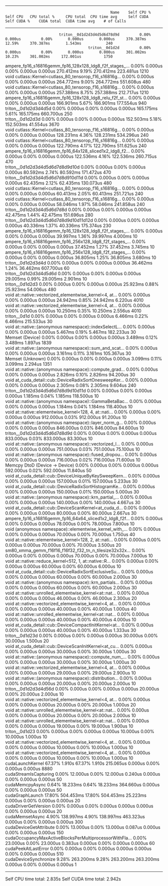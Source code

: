 -------------------------------------------------------  ------------  ------------  ------------  ------------  ------------  ------------  ------------  ------------  ------------  ------------  
                                                   Name    Self CPU %      Self CPU   CPU total %     CPU total  CPU time avg     Self CUDA   Self CUDA %    CUDA total  CUDA time avg    # of Calls  
-------------------------------------------------------  ------------  ------------  ------------  ------------  ------------  ------------  ------------  ------------  ------------  ------------  
                            triton__0d1d2d3d4d5d6d78d9d         0.00%       0.000us         0.00%       0.000us       0.000us     370.387ms        12.59%     370.387ms       1.543ms           240  
                                         triton__0d1d2d         0.00%       0.000us         0.00%       0.000us       0.000us     301.002ms        10.23%     301.002ms     172.001us          1750  
ampere_fp16_s16816gemm_fp16_128x128_ldg8_f2f_stages_...         0.00%       0.000us         0.00%       0.000us       0.000us     270.412ms         9.19%     270.412ms     223.481us          1210  
void cutlass::Kernel<cutlass_80_tensorop_f16_s16816g...         0.00%       0.000us         0.00%       0.000us       0.000us     264.772ms         9.00%     264.772ms     551.608us           480  
void cutlass::Kernel<cutlass_80_tensorop_f16_s16816g...         0.00%       0.000us         0.00%       0.000us       0.000us     257.388ms         8.75%     257.388ms     212.717us          1210  
ampere_fp16_s16816gemm_fp16_128x128_ldg8_relu_f2f_st...         0.00%       0.000us         0.00%       0.000us       0.000us     166.901ms         5.67%     166.901ms     177.554us           940  
                                   triton__0d1d2d3d4d5d         0.00%       0.000us         0.00%       0.000us       0.000us     165.175ms         5.61%     165.175ms     660.700us           250  
                                       triton__0d1d2d3d         0.00%       0.000us         0.00%       0.000us       0.000us     152.503ms         5.18%     152.503ms      41.554us          3670  
void cutlass::Kernel<cutlass_80_tensorop_f16_s16816g...         0.00%       0.000us         0.00%       0.000us       0.000us     128.231ms         4.36%     128.231ms     534.296us           240  
void cutlass::Kernel<cutlass_80_tensorop_f16_s16816g...         0.00%       0.000us         0.00%       0.000us       0.000us     122.790ms         4.17%     122.790ms     511.625us           240  
ampere_fp16_s16816gemm_fp16_64x128_sliced1x2_ldg8_f2...         0.00%       0.000us         0.00%       0.000us       0.000us     122.536ms         4.16%     122.536ms     260.715us           470  
                        triton__0d1d2d3d4d5d6d7d8d9d10d         0.00%       0.000us         0.00%       0.000us       0.000us      80.592ms         2.74%      80.592ms     171.472us           470  
                      triton__0d1d2d3d4d5d6d7d8d910d11d         0.00%       0.000us         0.00%       0.000us       0.000us      62.435ms         2.12%      62.435ms     130.073us           480  
void cutlass::Kernel<cutlass_80_tensorop_f16_s16816g...         0.00%       0.000us         0.00%       0.000us       0.000us      60.413ms         2.05%      60.413ms     251.721us           240  
void cutlass::Kernel<cutlass_80_tensorop_f16_s16816g...         0.00%       0.000us         0.00%       0.000us       0.000us      58.046ms         1.97%      58.046ms     241.858us           240  
                             triton__0d1d2d3d4d5d6d7d8d         0.00%       0.000us         0.00%       0.000us       0.000us      42.475ms         1.44%      42.475ms     151.696us           280  
                  triton__0d1d2d3d4d5d6d7d8d9d10d11d12d         0.00%       0.000us         0.00%       0.000us       0.000us      40.336ms         1.37%      40.336ms     175.374us           230  
ampere_fp16_s16816gemm_fp16_128x128_ldg8_f2f_stages_...         0.00%       0.000us         0.00%       0.000us       0.000us      39.997ms         1.36%      39.997ms       4.000ms            10  
ampere_fp16_s16816gemm_fp16_256x128_ldg8_f2f_stages_...         0.00%       0.000us         0.00%       0.000us       0.000us      37.452ms         1.27%      37.452ms       3.745ms            10  
ampere_fp16_s16816gemm_fp16_256x128_ldg8_f2f_stages_...         0.00%       0.000us         0.00%       0.000us       0.000us      36.805ms         1.25%      36.805ms       3.680ms            10  
                                     triton__0d1d2d3d4d         0.00%       0.000us         0.00%       0.000us       0.000us      36.462ms         1.24%      36.462ms     607.700us            60  
                                 triton__0d1d2d3d4d5d6d         0.00%       0.000us         0.00%       0.000us       0.000us      29.005ms         0.99%      29.005ms       2.901ms            10  
                                        triton__0d1d2d3         0.00%       0.000us         0.00%       0.000us       0.000us      25.923ms         0.88%      25.923ms      54.006us           480  
void at::native::vectorized_elementwise_kernel<4, at...         0.00%       0.000us         0.00%       0.000us       0.000us      24.942ms         0.85%      24.942ms       6.220us          4010  
void at::native::vectorized_elementwise_kernel<4, at...         0.00%       0.000us         0.00%       0.000us       0.000us      10.250ms         0.35%      10.250ms       2.556us          4010  
                                           triton__0d1d         0.00%       0.000us         0.00%       0.000us       0.000us       6.466ms         0.22%       6.466ms     215.533us            30  
void at::native::(anonymous namespace)::indexSelectL...         0.00%       0.000us         0.00%       0.000us       0.000us       5.467ms         0.19%       5.467ms     182.233us            30  
                                        Memset (Device)         0.00%       0.000us         0.00%       0.000us       0.000us       3.489ms         0.12%       3.489ms       1.897us          1839  
void at::native::(anonymous namespace)::sum_and_scat...         0.00%       0.000us         0.00%       0.000us       0.000us       3.161ms         0.11%       3.161ms     105.367us            30  
                                       Memset (Unknown)         0.00%       0.000us         0.00%       0.000us       0.000us       3.099ms         0.11%       3.099ms       2.294us          1351  
void at::native::(anonymous namespace)::compute_grad...         0.00%       0.000us         0.00%       0.000us       0.000us       2.826ms         0.10%       2.826ms      94.200us            30  
void at_cuda_detail::cub::DeviceRadixSortOnesweepKer...         0.00%       0.000us         0.00%       0.000us       0.000us       2.305ms         0.08%       2.305ms       9.604us           240  
                     triton__0d1d2d3d4d5d6d7d8d9d10d11d         0.00%       0.000us         0.00%       0.000us       0.000us       1.185ms         0.04%       1.185ms     118.500us            10  
void at::native::(anonymous namespace)::GammaBetaBac...         0.00%       0.000us         0.00%       0.000us       0.000us       1.184ms         0.04%       1.184ms     118.400us            10  
void at::native::elementwise_kernel<128, 4, at::nati...         0.00%       0.000us         0.00%       0.000us       0.000us     912.000us         0.03%     912.000us      91.200us            10  
void at::native::(anonymous namespace)::layer_norm_g...         0.00%       0.000us         0.00%       0.000us       0.000us     846.000us         0.03%     846.000us      84.600us            10  
                           triton__0d1d2d3d4d5d6d7d8d9d         0.00%       0.000us         0.00%       0.000us       0.000us     833.000us         0.03%     833.000us      83.300us            10  
void at::native::(anonymous namespace)::vectorized_l...         0.00%       0.000us         0.00%       0.000us       0.000us     751.000us         0.03%     751.000us      75.100us            10  
void at::native::(anonymous namespace)::fused_dropou...         0.00%       0.000us         0.00%       0.000us       0.000us     716.000us         0.02%     716.000us      71.600us            10  
                         Memcpy DtoD (Device -> Device)         0.00%       0.000us         0.00%       0.000us       0.000us     592.000us         0.02%     592.000us      11.840us            50  
void at_cuda_detail::cub::DeviceUniqueByKeySweepKern...         0.00%       0.000us         0.00%       0.000us       0.000us     157.000us         0.01%     157.000us       5.233us            30  
void at_cuda_detail::cub::DeviceRadixSortHistogramKe...         0.00%       0.000us         0.00%       0.000us       0.000us     150.000us         0.01%     150.000us       5.000us            30  
void at::native::(anonymous namespace)::krn_partial_...         0.00%       0.000us         0.00%       0.000us       0.000us     140.000us         0.00%     140.000us       4.667us            30  
void at_cuda_detail::cub::DeviceScanKernel<at_cuda_d...         0.00%       0.000us         0.00%       0.000us       0.000us      80.000us         0.00%      80.000us       2.667us            30  
ampere_fp16_s16816gemm_fp16_64x64_sliced1x2_ldg8_f2f...         0.00%       0.000us         0.00%       0.000us       0.000us      78.000us         0.00%      78.000us       7.800us            10  
void (anonymous namespace)::elementwise_kernel_with_...         0.00%       0.000us         0.00%       0.000us       0.000us      70.000us         0.00%      70.000us       1.750us            40  
void at::native::elementwise_kernel<128, 2, at::nati...         0.00%       0.000us         0.00%       0.000us       0.000us      70.000us         0.00%      70.000us       3.500us            20  
sm80_xmma_gemm_f16f16_f16f32_f32_tn_n_tilesize32x32x...         0.00%       0.000us         0.00%       0.000us       0.000us      70.000us         0.00%      70.000us       7.000us            10  
void at::native::reduce_kernel<512, 1, at::native::R...         0.00%       0.000us         0.00%       0.000us       0.000us      60.000us         0.00%      60.000us       6.000us            10  
void at_cuda_detail::cub::DeviceRadixSortExclusiveSu...         0.00%       0.000us         0.00%       0.000us       0.000us      60.000us         0.00%      60.000us       2.000us            30  
void at::native::(anonymous namespace)::krn_partials...         0.00%       0.000us         0.00%       0.000us       0.000us      60.000us         0.00%      60.000us       2.000us            30  
void at::native::unrolled_elementwise_kernel<at::nat...         0.00%       0.000us         0.00%       0.000us       0.000us      46.000us         0.00%      46.000us       2.300us            20  
void at::native::vectorized_elementwise_kernel<4, at...         0.00%       0.000us         0.00%       0.000us       0.000us      40.000us         0.00%      40.000us       1.000us            40  
void at::native::unrolled_elementwise_kernel<at::nat...         0.00%       0.000us         0.00%       0.000us       0.000us      40.000us         0.00%      40.000us       4.000us            10  
void at_cuda_detail::cub::DeviceCompactInitKernel<at...         0.00%       0.000us         0.00%       0.000us       0.000us      40.000us         0.00%      40.000us       1.333us            30  
                                        triton__0d1d23d         0.00%       0.000us         0.00%       0.000us       0.000us      30.000us         0.00%      30.000us       1.500us            20  
void at_cuda_detail::cub::DeviceScanInitKernel<at_cu...         0.00%       0.000us         0.00%       0.000us       0.000us      30.000us         0.00%      30.000us       1.000us            30  
void at::native::(anonymous namespace)::compute_num_...         0.00%       0.000us         0.00%       0.000us       0.000us      30.000us         0.00%      30.000us       1.000us            30  
void at::native::vectorized_elementwise_kernel<4, at...         0.00%       0.000us         0.00%       0.000us       0.000us      29.000us         0.00%      29.000us       2.900us            10  
void at::native::(anonymous namespace)::distribution...         0.00%       0.000us         0.00%       0.000us       0.000us      20.000us         0.00%      20.000us       2.000us            10  
                                  triton__0d1d2d3d4d56d         0.00%       0.000us         0.00%       0.000us       0.000us      20.000us         0.00%      20.000us       2.000us            10  
void at::native::vectorized_elementwise_kernel<4, at...         0.00%       0.000us         0.00%       0.000us       0.000us      20.000us         0.00%      20.000us       1.000us            20  
void at::native::unrolled_elementwise_kernel<at::nat...         0.00%       0.000us         0.00%       0.000us       0.000us      20.000us         0.00%      20.000us       2.000us            10  
void at::native::unrolled_elementwise_kernel<at::nat...         0.00%       0.000us         0.00%       0.000us       0.000us      19.000us         0.00%      19.000us       1.900us            10  
                                         triton__0d1d23         0.00%       0.000us         0.00%       0.000us       0.000us      10.000us         0.00%      10.000us       1.000us            10  
void at::native::vectorized_elementwise_kernel<4, at...         0.00%       0.000us         0.00%       0.000us       0.000us      10.000us         0.00%      10.000us       1.000us            10  
void at::native::vectorized_elementwise_kernel<4, at...         0.00%       0.000us         0.00%       0.000us       0.000us      10.000us         0.00%      10.000us       1.000us            10  
                                       cudaLaunchKernel        67.37%        1.910s        67.37%        1.910s     215.065us       0.000us         0.00%       0.000us       0.000us          8880  
                                  cudaStreamIsCapturing         0.00%      12.000us         0.00%      12.000us       0.240us       0.000us         0.00%       0.000us       0.000us            50  
                                        cudaMemcpyAsync         0.64%      18.233ms         0.64%      18.233ms     364.660us       0.000us         0.00%       0.000us       0.000us            50  
                                        cudaGraphLaunch        17.80%     504.453ms        17.80%     504.453ms      25.223ms       0.000us         0.00%       0.000us       0.000us            20  
                                   cudaDriverGetVersion         0.00%       0.000us         0.00%       0.000us       0.000us       0.000us         0.00%       0.000us       0.000us            20  
                                        cudaMemsetAsync         4.90%     138.997ms         4.90%     138.997ms     463.323us       0.000us         0.00%       0.000us       0.000us           300  
                                 cudaDeviceGetAttribute         0.00%      13.000us         0.00%      13.000us       0.087us       0.000us         0.00%       0.000us       0.000us           150  
cudaOccupancyMaxActiveBlocksPerMultiprocessorWithFla...         0.00%      23.000us         0.00%      23.000us       0.383us       0.000us         0.00%       0.000us       0.000us            60  
                                    cudaPeekAtLastError         0.00%       0.000us         0.00%       0.000us       0.000us       0.000us         0.00%       0.000us       0.000us           510  
                                  cudaDeviceSynchronize         9.28%     263.200ms         9.28%     263.200ms     263.200ms       0.000us         0.00%       0.000us       0.000us             1  
-------------------------------------------------------  ------------  ------------  ------------  ------------  ------------  ------------  ------------  ------------  ------------  ------------  
Self CPU time total: 2.835s
Self CUDA time total: 2.942s